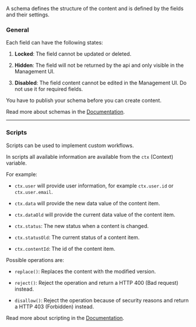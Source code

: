 A schema defines the structure of the content and is defined by the fields and their settings.

### General

Each field can have the following states:

1. **Locked**: The field cannot be updated or deleted.

2. **Hidden**: The field will not be returned by the api and only visible in the Management UI.

3. **Disabled**: The field content cannot be edited in the Management UI. Do not use it for required fields.

You have to publish your schema before you can create content.

Read more about schemas in the
[Documentation](../02-documentation/concepts/schemas).

---

### Scripts

Scripts can be used to implement custom workflows.

In scripts all available information are available from the `ctx` (Context) variable.

For example:

* `ctx.user` will provide user information, for example `ctx.user.id` or `ctx.user.email`.

* `ctx.data` will provide the new data value of the content item.

* `ctx.dataOld` will provide the current data value of the content item.

* `ctx.status`: The new status when a content is changed.

* `ctx.statusOld`: The current status of a content item.

* `ctx.contentId`: The id of the content item.

Possible operations are:

* `replace()`: Replaces the content with the modified version.

* `reject()`: Reject the operation and return a HTTP 400 (Bad request) instead.

* `disallow()`: Reject the operation because of security reasons and return a HTTP 403 (Forbidden) instead.

Read more about scripting in the
[Documentation](../02-documentation/developer-guides/scripting).